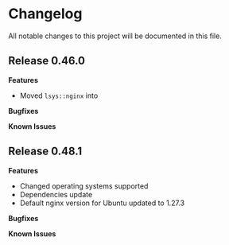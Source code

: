 # Changelog

All notable changes to this project will be documented in this file.

## Release 0.46.0

**Features**

* Moved `lsys::nginx` into

**Bugfixes**

**Known Issues**

## Release 0.48.1

**Features**

* Changed operating systems supported
* Dependencies update
* Default nginx version for Ubuntu updated to 1.27.3

**Bugfixes**

**Known Issues**
